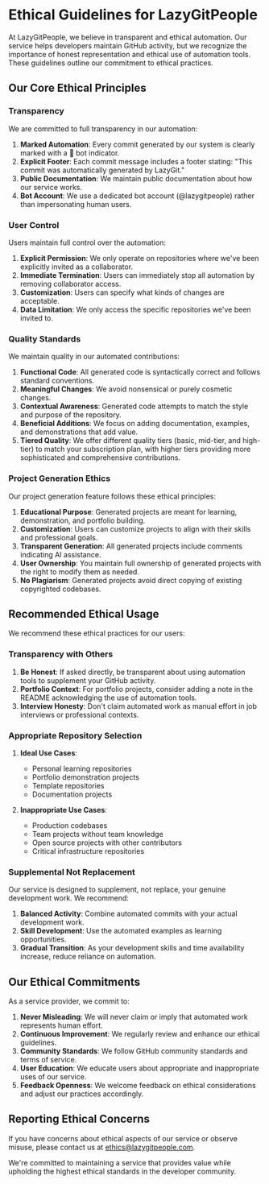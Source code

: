 # Ethical Guidelines for LazyGitPeople

At LazyGitPeople, we believe in transparent and ethical automation. Our service helps developers maintain GitHub activity, but we recognize the importance of honest representation and ethical use of automation tools. These guidelines outline our commitment to ethical practices.

## Our Core Ethical Principles

### Transparency

We are committed to full transparency in our automation:

1. **Marked Automation**: Every commit generated by our system is clearly marked with a 🤖 bot indicator.
2. **Explicit Footer**: Each commit message includes a footer stating: "This commit was automatically generated by LazyGit."
3. **Public Documentation**: We maintain public documentation about how our service works.
4. **Bot Account**: We use a dedicated bot account (@lazygitpeople) rather than impersonating human users.

### User Control

Users maintain full control over the automation:

1. **Explicit Permission**: We only operate on repositories where we've been explicitly invited as a collaborator.
2. **Immediate Termination**: Users can immediately stop all automation by removing collaborator access.
3. **Customization**: Users can specify what kinds of changes are acceptable.
4. **Data Limitation**: We only access the specific repositories we've been invited to.

### Quality Standards

We maintain quality in our automated contributions:

1. **Functional Code**: All generated code is syntactically correct and follows standard conventions.
2. **Meaningful Changes**: We avoid nonsensical or purely cosmetic changes.
3. **Contextual Awareness**: Generated code attempts to match the style and purpose of the repository.
4. **Beneficial Additions**: We focus on adding documentation, examples, and demonstrations that add value.
5. **Tiered Quality**: We offer different quality tiers (basic, mid-tier, and high-tier) to match your subscription plan, with higher tiers providing more sophisticated and comprehensive contributions.

### Project Generation Ethics

Our project generation feature follows these ethical principles:

1. **Educational Purpose**: Generated projects are meant for learning, demonstration, and portfolio building.
2. **Customization**: Users can customize projects to align with their skills and professional goals.
3. **Transparent Generation**: All generated projects include comments indicating AI assistance.
4. **User Ownership**: You maintain full ownership of generated projects with the right to modify them as needed.
5. **No Plagiarism**: Generated projects avoid direct copying of existing copyrighted codebases.

## Recommended Ethical Usage

We recommend these ethical practices for our users:

### Transparency with Others

1. **Be Honest**: If asked directly, be transparent about using automation tools to supplement your GitHub activity.
2. **Portfolio Context**: For portfolio projects, consider adding a note in the README acknowledging the use of automation tools.
3. **Interview Honesty**: Don't claim automated work as manual effort in job interviews or professional contexts.

### Appropriate Repository Selection

1. **Ideal Use Cases**:
   - Personal learning repositories
   - Portfolio demonstration projects
   - Template repositories
   - Documentation projects

2. **Inappropriate Use Cases**:
   - Production codebases
   - Team projects without team knowledge
   - Open source projects with other contributors
   - Critical infrastructure repositories

### Supplemental Not Replacement

Our service is designed to supplement, not replace, your genuine development work. We recommend:

1. **Balanced Activity**: Combine automated commits with your actual development work.
2. **Skill Development**: Use the automated examples as learning opportunities.
3. **Gradual Transition**: As your development skills and time availability increase, reduce reliance on automation.

## Our Ethical Commitments

As a service provider, we commit to:

1. **Never Misleading**: We will never claim or imply that automated work represents human effort.
2. **Continuous Improvement**: We regularly review and enhance our ethical guidelines.
3. **Community Standards**: We follow GitHub community standards and terms of service.
4. **User Education**: We educate users about appropriate and inappropriate uses of our service.
5. **Feedback Openness**: We welcome feedback on ethical considerations and adjust our practices accordingly.

## Reporting Ethical Concerns

If you have concerns about ethical aspects of our service or observe misuse, please contact us at ethics@lazygitpeople.com.

We're committed to maintaining a service that provides value while upholding the highest ethical standards in the developer community.
